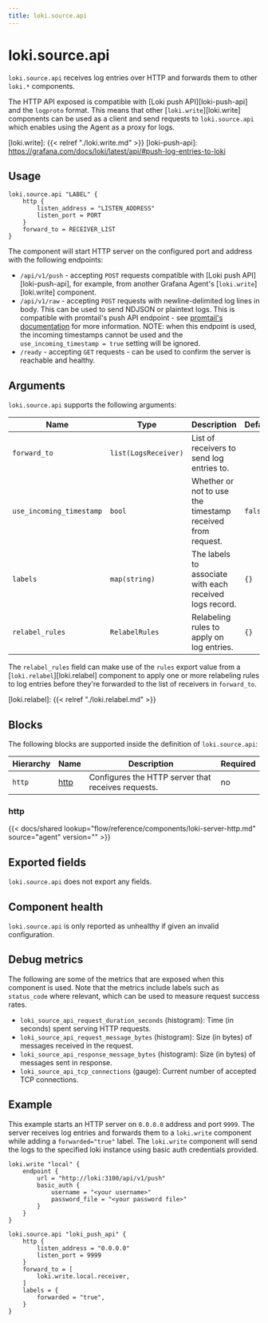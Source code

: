 ```yaml
---
title: loki.source.api
---
```


# loki.source.api

`loki.source.api` receives log entries over HTTP and forwards them to other `loki.*` components.

The HTTP API exposed is compatible with [Loki push API][loki-push-api] and the `logproto` format. This means that other [`loki.write`][loki.write] components can be used as a client and send requests to `loki.source.api` which enables using the Agent as a proxy for logs.

[loki.write]: {{< relref "./loki.write.md" >}}
[loki-push-api]: https://grafana.com/docs/loki/latest/api/#push-log-entries-to-loki

## Usage

```river
loki.source.api "LABEL" {
    http {
        listen_address = "LISTEN_ADDRESS"
        listen_port = PORT 
    }
    forward_to = RECEIVER_LIST
}
```

The component will start HTTP server on the configured port and address with the following endpoints:

- `/api/v1/push` - accepting `POST` requests compatible with [Loki push API][loki-push-api], for example, from another Grafana Agent's [`loki.write`][loki.write] component.
- `/api/v1/raw` - accepting `POST` requests with newline-delimited log lines in body. This can be used to send NDJSON or plaintext logs. This is compatible with promtail's push API endpoint - see [promtail's documentation][promtail-push-api] for more information. NOTE: when this endpoint is used, the incoming timestamps cannot be used and the `use_incoming_timestamp = true` setting will be ignored. 
- `/ready` - accepting `GET` requests - can be used to confirm the server is reachable and healthy.

[promtail-push-api]: /docs/loki/latest/clients/promtail/configuration/#loki_push_api

## Arguments

`loki.source.api` supports the following arguments:

 Name                     | Type                 | Description                                                | Default | Required 
--------------------------|----------------------|------------------------------------------------------------|---------|----------
 `forward_to`             | `list(LogsReceiver)` | List of receivers to send log entries to.                  |         | yes      
 `use_incoming_timestamp` | `bool`               | Whether or not to use the timestamp received from request. | `false` | no       
 `labels`                 | `map(string)`        | The labels to associate with each received logs record.    | `{}`    | no       
 `relabel_rules`          | `RelabelRules`       | Relabeling rules to apply on log entries.                  | `{}`    | no       

The `relabel_rules` field can make use of the `rules` export value from a
[`loki.relabel`][loki.relabel] component to apply one or more relabeling rules to log entries before they're forwarded to the list of receivers in `forward_to`.

[loki.relabel]: {{< relref "./loki.relabel.md" >}}

## Blocks

The following blocks are supported inside the definition of `loki.source.api`:

 Hierarchy | Name     | Description                                        | Required 
-----------|----------|----------------------------------------------------|----------
 `http`    | [http][] | Configures the HTTP server that receives requests. | no       

[http]: #http

### http

{{< docs/shared lookup="flow/reference/components/loki-server-http.md" source="agent" version="<AGENT VERSION>" >}}

## Exported fields

`loki.source.api` does not export any fields.

## Component health

`loki.source.api` is only reported as unhealthy if given an invalid configuration.

## Debug metrics

The following are some of the metrics that are exposed when this component is used. Note that the metrics include labels such as `status_code` where relevant, which can be used to measure request success rates.

* `loki_source_api_request_duration_seconds` (histogram): Time (in seconds) spent serving HTTP requests.
* `loki_source_api_request_message_bytes` (histogram): Size (in bytes) of messages received in the request.
* `loki_source_api_response_message_bytes` (histogram): Size (in bytes) of messages sent in response.
* `loki_source_api_tcp_connections` (gauge): Current number of accepted TCP connections.

## Example

This example starts an HTTP server on `0.0.0.0` address and port `9999`. The server receives log entries and forwards them to a `loki.write` component while adding a `forwarded="true"` label. The `loki.write` component will send the logs to the specified loki instance using basic auth credentials provided.

```river
loki.write "local" {
    endpoint {
        url = "http://loki:3100/api/v1/push"
        basic_auth {
            username = "<your username>"
            password_file = "<your password file>"
        }
    }
}

loki.source.api "loki_push_api" {
    http {
        listen_address = "0.0.0.0"
        listen_port = 9999
    }
    forward_to = [
        loki.write.local.receiver,
    ]
    labels = {
        forwarded = "true",
    }
}
```

